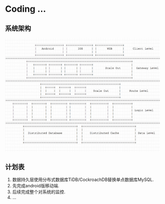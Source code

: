 # Coding ...

## 系统架构

![image](doc/架构图.png)

## 计划表

1. 数据持久层使用分布式数据库TiDB/CockroachDB替换单点数据库MySQL.
2. 先完成android版移动端.
3. 后续完成整个对系统的监控.
4. ...
